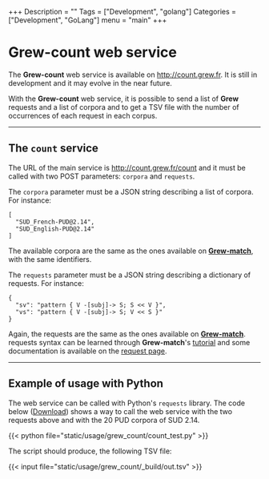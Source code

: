 +++
Description = ""
Tags = ["Development", "golang"]
Categories = ["Development", "GoLang"]
menu = "main"
+++

# Grew-count web service

The **Grew-count** web service is available on http://count.grew.fr.
It is still in development and it may evolve in the near future.

With the **Grew-count** web service, it is possible to send a list of **Grew** requests and a list of corpora and to get a TSV file with the number of occurrences of each request in each corpus.

---

## The `count` service

The URL of the main service is http://count.grew.fr/count and it must be called with two POST parameters: `corpora` and `requests`.

The `corpora` parameter must be a JSON string describing a list of corpora. For instance:

```json_alt
[
  "SUD_French-PUD@2.14",
  "SUD_English-PUD@2.14"
]
```

The available corpora are the same as the ones available on **[Grew-match](http://match.grew.fr)**, with the same identifiers.

The `requests` parameter must be a JSON string describing a dictionary of requests. For instance:

```json_alt
{
  "sv": "pattern { V -[subj]-> S; S << V }",
  "vs": "pattern { V -[subj]-> S; V << S }"
}
```

Again, the requests are the same as the ones available on **[Grew-match](http://match.grew.fr)**.
requests syntax can be learned through **Grew-match**'s [tutorial](http://match.grew.fr?tutorial=yes) and some documentation is available on the [request page](../../doc/request).

---

## Example of usage with Python

The web service can be called with Python's `requests` library.
The code below ([Download](count_test.py)) shows a way to call the web service with the two requests above and with the 20 PUD corpora of SUD 2.14.

{{< python file="static/usage/grew_count/count_test.py" >}}

The script should produce, the following TSV file:

{{< input file="static/usage/grew_count/_build/out.tsv" >}}
